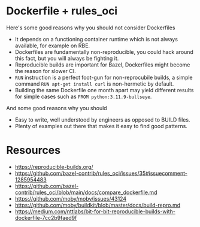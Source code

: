 # Dockerfile + rules_oci

Here's some good reasons why you should not consider Dockerfiles

- It depends on a functioning container runtime which is not always available, for example on RBE.
- Dockerfiles are fundamentally non-reproducible, you could hack around this fact, but you will always be fighting it.
- Reproducible builds are important for Bazel, Dockerfiles might become the reason for slower CI.
- `RUN` instruction is a perfect foot-gun for non-reprocubile builds, a simple command `RUN apt-get install curl` is non-hermetic by default.
- Building the same Dockerfile one month apart may yield different results for simple cases such as `FROM python:3.11.9-bullseye`.

And some good reasons why you should

- Easy to write, well understood by engineers as opposed to BUILD files.
- Plenty of examples out there that makes it easy to find good patterns.

# Resources

- https://reproducible-builds.org/
- https://github.com/bazel-contrib/rules_oci/issues/35#issuecomment-1285954483
- https://github.com/bazel-contrib/rules_oci/blob/main/docs/compare_dockerfile.md
- https://github.com/moby/moby/issues/43124
- https://github.com/moby/buildkit/blob/master/docs/build-repro.md
- https://medium.com/nttlabs/bit-for-bit-reproducible-builds-with-dockerfile-7cc2b9faed9f
